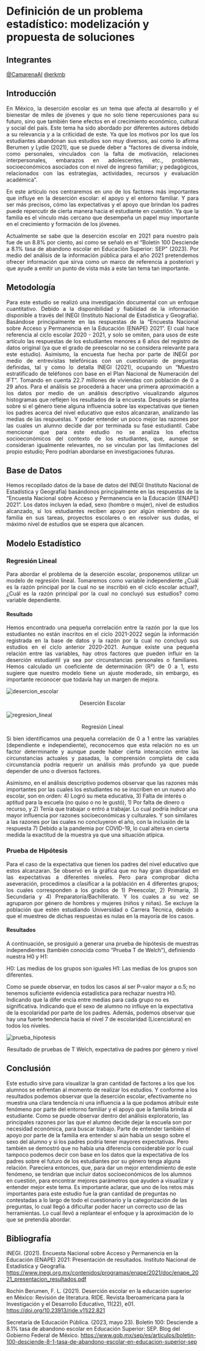 # Definición de un problema estadístico: modelización y propuesta de soluciones

## Integrantes
[@CamarenaAI](https://github.com/CamarenaAI)
[@erkmb](https://github.com/erkmb)

## Introducción 
<p align=justify>
En México, la deserción escolar es un tema que afecta al desarrollo y el bienestar de miles de jóvenes y que no solo tiene repercusiones para su futuro, sino que también tiene efectos en el crecimiento económico, cultural y social del país. Este tema ha sido abordado por diferentes autores debido a su relevancia y a la criticidad de este. Ya que los motivos por los que los estudiantes abandonan sus estudios son muy diversos, así como lo afirma Berumen y Lydie (2021), que se puede deber a “factores de diversa índole, como personales, vinculados con la falta de motivación, relaciones interpersonales, embarazos en adolescentes, etc., problemas socioeconómicos asociados con el nivel de ingreso familiar; y pedagógicos, relacionados con las estrategias, actividades, recursos y evaluación académica”.
</p>

<p align=justify>
En este artículo nos centraremos en uno de los factores más importantes que influye en la deserción escolar: el apoyo y el entorno familiar. Y para ser más precisos, cómo las expectativas y el apoyo que brindan los padres puede repercutir de cierta manera hacia el estudiante en cuestión. Ya que la familia es el vínculo más cercano que desempeña un papel muy importante en el crecimiento y formación de los jóvenes.
</p>

<p align=justify>
Actualmente se sabe que la deserción escolar en 2021 para nuestro país fue de un 8.8% por ciento, 
así como se señaló en el “Boletín 100 Desciende a 8.1% tasa de abandono escolar en Educación 
Superior: SEP” (2023). Por medio del análisis de la información pública para el año 2021 
pretendemos ofrecer información que sirva como un marco de referencia a posteriori y que ayude a 
emitir un punto de vista más a este tan tema tan importante.
</p>

## Metodología 
<p align=justify>
Para este estudio se realizó una investigación documental con un enfoque cuantitativo. Debido a la disponibilidad y fiabilidad de la información disponible a través del INEGI (Instituto Nacional de Estadística y Geografía). Basándose principalmente en las respuestas de la “Encuesta Nacional sobre Acceso y Permanencia en la Educación (ENAPE) 2021”. El cual hace referencia al ciclo escolar 2020 - 2021, y solo se omiten, para usos de este artículo las respuestas de los estudiantes menores a 6 años del registro de datos original (ya que el grado de preescolar no se considera relevante para este estudio). Asimismo, la encuesta fue hecha por parte de INEGI por medio de entrevistas telefónicas con un cuestionario de preguntas definidas, tal y como lo detalla INEGI (2021), ocupando un “Muestro estratificado de teléfonos con base en el Plan Nacional de Numeración del IFT”. Tomando en cuenta 22.7 millones de viviendas con población de 0 a 29 años. Para el análisis se procederá a hacer una primera aproximación a los datos por medio de un análisis descriptivo visualizando algunos histogramas que reflejen los resultados de la encuesta. Después se plantea sobre si el género tiene alguna influencia sobre las expectativas que tienen los padres acerca del nivel educativo que estos alcanzaran, analizando las medias de las respuestas. Y poder entender un poco mejor las razones por las cuales un alumno decide dar por terminada su fase estudiantil. Cabe mencionar que para este estudio no se analiza los efectos socioeconómicos del contexto de los estudiantes, que, aunque se consideran igualmente relevantes, no se vinculan por las limitaciones del propio estudio; Pero podrían abordarse en investigaciones futuras.
</p>

## Base de Datos
<p align=justify>
Hemos recopilado datos de la base de datos del INEGI (Instituto Nacional de Estadística y Geografía) basándonos principalmente en las respuestas de la “Encuesta Nacional sobre Acceso y Permanencia en la Educación (ENAPE) 2021”. Los datos incluyen la edad, sexo (hombre o mujer), nivel de estudios alcanzado, si los estudiantes reciben apoyo por algún miembro de su familia en sus tareas, proyectos escolares o en resolver sus dudas, el máximo nivel de estudios que se espera que alcancen.
</p>

## Modelo Estadístico

### Regresión Lineal
<p align=justify>
Para abordar el problema de la deserción escolar, proponemos utilizar un modelo de regresión lineal. Tomaremos como variable independiente ¿Cuál es la razón principal por la cual no se inscribió en el ciclo escolar actual?, ¿Cuál es la razón principal por la cual no concluyó sus estudios? como variable dependiente.
</p>

#### Resultado
<p align=justify>
Hemos encontrado una pequeña correlación entre la razón por la que los estudiantes no están 
inscritos en el ciclo 2021-2022 según la información registrada en la base de datos y la razón por la cual no concluyó sus estudios en el ciclo anterior 2020-2021. Aunque existe una pequeña relación entre las variables, hay otros factores que pueden influir en la deserción estudiantil ya sea por circunstancias personales o familiares. Hemos calculado un coeficiente de determinación (R²) de 0 a 1, esto sugiere que nuestro modelo tiene un ajuste moderado, sin embargo, es importante reconocer que todavía hay un margen de mejora.

![desercion_escolar](/assets/desercion_escolar.png)
<p align=center>Deserción Escolar</p>

![regresion_lineal](/assets/regresion_lineal.png)
<p align=center>Regresión Lineal</p>

<p align=justify>
Si bien identificamos una pequeña correlación de 0 a 1 entre las variables (dependiente e 
independiente), reconocemos que esta relación no es un factor determinante y aunque puede haber 
cierta interacción entre las circunstancias actuales y pasadas, la comprensión completa de cada 
circunstancia podría requerir un análisis más profundo ya que puede depender de uno o diversos 
factores.
<p></p>

<p>
Asimismo, en el análisis descriptivo podemos observar que las razones más importantes por las 
cuales los estudiantes no se inscriben en un nuevo año escolar, son en orden: 4) Logró su meta 
educativa, 3) Falta de interés o aptitud para la escuela (no quiso o no le gustó), 1) Por falta de dinero o recurso, y 2) Tenía que trabajar o entró a trabajar. Lo cual podría indicar una mayor influencia por razones socioeconómicas y culturales.  Y son similares a las razones por las cuales no concluyeron el año, con la inclusión de la respuesta 7) Debido a la pandemia por COVID-19, lo cual altera en cierta medida la exactitud de la muestra ya que una situación atípica.  
</p>

### Prueba de Hipótesis 
<p align=justify>
Para el caso de la expectativa que tienen los padres del nivel educativo que estos alcanzaran. Se 
observó en la gráfica que no hay gran disparidad en las expectativas a diferentes niveles. Pero para comprobar dicha aseveración, procedimos a clasificar a la población en 4 diferentes grupos; los cuales corresponden a los grados de 1) Preescolar, 2) Primaria, 3) Secundaria y 4) 
Preparatoria/Bachillerato. Y los cuales a su vez se agruparon por género de hombres y mujeres 
(niños y niñas). Se excluye la población que estén estudiando Universidad o Carrera Técnica, debido a que el muestreo de dichas respuestas es nulas en la mayoría de los casos.   
</p>

#### Resultados
<p>
A continuación, se prosiguió a generar una prueba de hipótesis de muestras independientes 
(también conocida como “Prueba T de Welch”), definiendo nuestra H0 y H1: 
</p>

<p>
H0:  Las medias de los grupos son iguales    H1: Las medias de los grupos son diferentes. 
</p>

<p>
Como se puede observar, en todos los casos al ser P-valor mayor a o.5; no tenemos suficiente 
evidencia estadística para rechazar nuestra H0. Indicando que la difer
encia entre medias para cada grupo no es significativa. Indicando que el sexo de alumno no influye en la expectativa de la escolaridad por parte de los padres. Además, podemos observar que hay una fuerte tendencia hacia el nivel 7 de escolaridad (Licenciatura) en todos los niveles. 
</p>

![prueba_hipotesis](/assets/prueba_hipotesis.png)
<p align=center>Resultado de pruebas de T Welch, expectativa de padres por género y nivel</p>

## Conclusión 
<p>
Este estudio sirve para visualizar la gran cantidad de factores a los que los alumnos se enfrentan al momento de realizar los estudios. Y conforme a los resultados podemos observar que la deserción escolar, efectivamente no muestra una clara tendencia ni una influencia a la que podamos atribuir este fenómeno por parte del entorno familiar y el apoyo que la familia brinda al estudiante. Como se puede observar dentro del análisis exploratorio, las principales razones por las que el alumno decide dejar la escuela son por necesidad económica, para buscar trabajo. Parte de entender también el apoyo por parte de la familia era entender si aún había un sesgo sobre el sexo del alumno y si los padres podría tener mayores expectativas. Pero también se demostró que no había una diferencia considerable por lo cual tampoco podemos decir con base en los datos que la expectativa de los padres sobre el futuro de los estudiantes por su género tenga alguna relación. Pareciera entonces, que, para dar un mejor entendimiento de este fenómeno, se tendrían que incluir datos socioeconómicos de los alumnos en cuestión, para encontrar mejores parámetros que ayuden a visualizar y entender mejor este tema. Es importante aclarar, que uno de los retos más importantes para este estudio fue la gran cantidad de preguntas no contestadas a lo largo de todo el cuestionario y la categorización de las preguntas, lo cual llegó a dificultar poder hacer un correcto uso de las herramientas. Lo cual llevó a replantear el enfoque y la aproximación de lo que se pretendía abordar. 
</p>

## Bibliografía
INEGI. (2021). Encuesta Nacional sobre Acceso y Permanencia en la Educación (ENAPE) 2021: Presentación de resultados. Instituto Nacional de Estadística y Geografía. https://www.inegi.org.mx/contenidos/programas/enape/2021/doc/enape_2021_presentacion_resultados.pdf

Rochin Berumen, F. L. (2021). Deserción escolar en la educación superior en México: Revisión de literatura. RIDE. Revista Iberoamericana para la Investigación y el Desarrollo Educativo, 11(22), e01. https://doi.org/10.23913/ride.v11i22.821

Secretaría de Educación Pública. (2023, mayo 23). Boletín 100: Desciende a 8.1% tasa de abandono escolar en Educación Superior: SEP. Blog del Gobierno Federal de México. https://www.gob.mx/sep/es/articulos/boletin-100-desciende-8-1-tasa-de-abandono-escolar-en-educacion-superior-sep